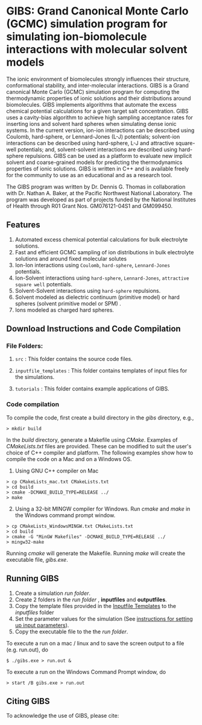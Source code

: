 # GIBS: Grand Canonical Monte Carlo (GCMC) simulation program for simulating ion-biomolecule interactions with molecular solvent models

The ionic environment of biomolecules strongly influences their structure, conformational stability, and 
inter-molecular interactions. GIBS is a Grand canonical Monte Carlo (GCMC) simulation program for computing the 
thermodynamic properties of ionic solutions and their distributions around biomolecules. GIBS implements 
algorithms that automate the excess chemical potential calculations for a given target salt concentration. GIBS 
uses a cavity-bias algorithm to achieve high sampling acceptance rates for inserting ions and solvent hard 
spheres when simulating dense ionic systems. In the current version, ion-ion interactions can be described using 
Coulomb, hard-sphere, or Lennard-Jones (L-J) potentials; solvent-ion
interactions can be described using hard-sphere, L-J and attractive square-well potentials;
and, solvent-solvent interactions are described using hard-sphere repulsions. GIBS can be used as a platform to 
evaluate new implicit solvent and coarse-grained models for predicting the thermodynamics properties of ionic solutions. GIBS is written in C++ and is available 
freely for the community to use as an educational and as a research tool.

The GIBS program was written by Dr. Dennis G. Thomas in collaboration with Dr. Nathan A. Baker, at the Pacific 
Northwest National Laboratory. The program was developed as part of projects funded by the National Institutes 
of Health through R01 Grant Nos. GM076121-04S1 and GM099450.

## Features

1. Automated excess chemical potential calculations for bulk electrolyte solutions.
2. Fast and efficient GCMC sampling of ion distributions in bulk electrolyte solutions and around fixed molecular solutes 
3. Ion-Ion interactions using `Coulomb`, `hard-sphere`, `Lennard-Jones` potentials.
4. Ion-Solvent interactions using `hard-sphere`, `Lennard-Jones`, `attractive square well` potentials.
5. Solvent-Solvent interactions using `hard-sphere` repulsions.
6. Solvent modeled as dielectric continuum (primitive model) or hard spheres (solvent primitive model or SPM) .
7. Ions modeled as charged hard spheres.


## Download Instructions and Code Compilation

### File Folders:

1. `src` : This folder contains the source code files.

2. `inputfile_templates` : This folder contains templates of input files for the simulations.

3. `tutorials` : This folder contains example applications of GIBS.


### Code compilation

To compile the code, first create a build directory in the *gibs* directory, e.g.,

```
> mkdir build
```
In the *build* directory, generate a Makefile using *CMake*. Examples of *CMakeLists.txt* files
are provided. These can be modified to suit the user's choice of C++ compiler and platform. The 
following examples show how to compile the code on a Mac and on a Windows OS.

1. Using GNU C++ compiler on Mac

```
> cp CMakeLists_mac.txt CMakeLists.txt
> cd build
> cmake -DCMAKE_BUILD_TYPE=RELEASE ../
> make
```

2. Using a 32-bit MINGW compiler for Windows. Run *cmake* and *make* in the Windows command prompt window.


```
> cp CMakeLists_WindowsMINGW.txt CMakeLists.txt
> cd build
> cmake -G "MinGW Makefiles" -DCMAKE_BUILD_TYPE=RELEASE ../
> mingw32-make
```

Running *cmake* will generate the Makefile. Running *make* will create the
executable file, *gibs.exe*.


## Running GIBS

1. Create a simulation *run folder*.
2. Create 2 folders in the *run folder* , **inputfiles** and **outputfiles**.
3. Copy the template files provided in the [Inputfile Templates](/Inputfile_Templates) to the *inputfiles* folder
4. Set the parameter values for the simulation (See [instructions for setting up input 
parameters](/tnputfile_templates)).
5. Copy the executable file to the the *run folder*.

To execute a run on a mac / linux and to save the screen output to a file (e.g. run.out), do
```
$ ./gibs.exe > run.out &
```

To execute a run on the Windows Command Prompt window, do

```
> start /B gibs.exe > run.out
```

## Citing GIBS

To acknowledge the use of GIBS, please cite:

```


```


